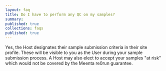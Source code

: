 ```yaml
---
layout: faq
title: Do I have to perform any QC on my samples?
summary:
published: true
collections: faqs
published: true
---
```


Yes, the Host designates their sample submission criteria in their site profile. These will be visible to you as the User during your sample submission process.  A Host may also elect to accept your samples "at risk" which would not be covered by the Meenta re0run guarantee.
